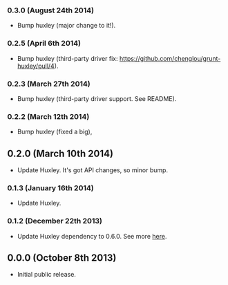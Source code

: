 ### 0.3.0 (August 24th 2014)
- Bump huxley (major change to it!).

### 0.2.5 (April 6th 2014)
- Bump huxley (third-party driver fix: https://github.com/chenglou/grunt-huxley/pull/4).

### 0.2.3 (March 27th 2014)
- Bump huxley (third-party driver support. See README).

### 0.2.2 (March 12th 2014)
- Bump huxley (fixed a big),

## 0.2.0 (March 10th 2014)
- Update Huxley. It's got API changes, so minor bump.

### 0.1.3 (January 16th 2014)
- Update Huxley.

### 0.1.2 (December 22th 2013)
- Update Huxley dependency to 0.6.0. See more [here](https://github.com/chenglou/node-huxley/blob/master/HISTORY.md#060-december-22th-2013).

## 0.0.0 (October 8th 2013)
- Initial public release.
